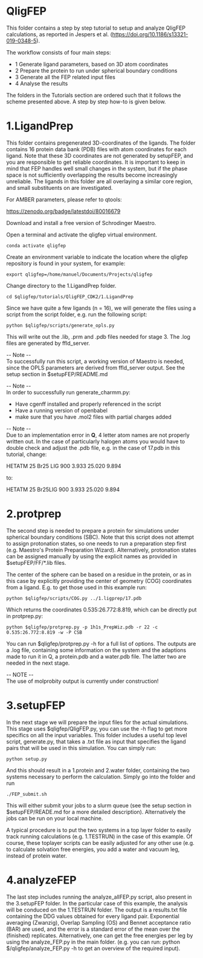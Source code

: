 # QligFEP  

This folder contains a step by step tutorial to setup and
analyze QligFEP calculations, as reported in Jespers et al.
(https://doi.org/10.1186/s13321-019-0348-5).  

The workflow consists of four main steps:  

- 1 Generate ligand parameters, based on 3D atom coordinates  
- 2 Prepare the protein to run under spherical boundary conditions  
- 3 Generate all the FEP related input files  
- 4 Analyse the results  

The folders in the Tutorials section are ordered such that it
follows the scheme presented above. A step by step how-to is given
below.  

# 1.LigandPrep  

This folder contains pregenerated 3D-coordinates of the ligands. The folder contains 16 protein data bank (PDB) files with atom coordinates for each ligand. Note that these 3D coordinates are not generated by setupFEP, and
you are responsible to get reliable coordinates. It is important
to keep in mind that FEP handles well small changes in the system,
but if the phase space is not sufficiently overlapping the results
become increasingly unreliable. The ligands in this folder are
all overlaying a similar core region, and small substituents on
are investigated.  

For AMBER parameters, please refer to qtools:  

https://zenodo.org/badge/latestdoi/80016679

Download and install a free version of Schrodinger Maestro.

Open a terminal and activate the qligfep virtual environment.

    conda activate qligfep

Create an environment variable to indicate the location where the qligfep repository is found in your system, for example:

    export qligfep=/home/manuel/Documents/Projects/qligfep


Change directory to the 1.LigandPrep folder.

    cd $qligfep/tutorials/QligFEP_CDK2/1.LigandPrep

Since we have quite a few ligands (n = 16), we will generate the
files using a script from the script folder, e.g. run the following script:  

    python $qligfep/scripts/generate_opls.py

This will write out the .lib, .prm and .pdb files needed for
stage 3. The .log files are generated by ffld_server.  

-- Note --  
To successfully run this script, a working version of Maestro is
needed, since the OPLS parameters are derived from ffld_server
output. See the setup section in $setupFEP/README.md  

-- Note --  
In order to successfully run generate_charmm.py:  
- Have cgenff installed and properly referenced in the script  
- Have a running version of openbabel  
- make sure that you have .mol2 files with partial charges added  

-- Note --  
Due to an implementation error in **Q**, 4 letter atom names are not
properly written out. In the case of particularly halogen atoms
you would have to double check and adjust the .pdb file, e.g.
in the case of 17.pdb in this tutorial, change:  

HETATM   25  Br25 LIG   900       3.933  25.020   9.894  

to:  

HETATM   25  Br25LIG   900       3.933  25.020   9.894  

# 2.protprep  
The second step is needed to prepare a protein for simulations
under spherical boundary conditions (SBC). Note that this script
does not attempt to assign protonation states, so one needs to run
a preparation step first (e.g.  Maestro's Protein Preparation
Wizard). Alternatively, protonation states can be assigned manually
by using the explicit names as provided in $setupFEP/FF/*.lib files.

The center of the sphere can be based on a residue in the protein,
or as in this case by explicitly providing the center of geometry
(COG) coordinates from a ligand. E.g. to get those used in this
example run:

    python $qligfep/scripts/COG.py ../1.ligprep/17.pdb

Which returns the coordinates 0.535:26.772:8.819, which can be
directly put in protprep.py:

    python $qligfep/protprep.py -p 1h1s_PrepWiz.pdb -r 22 -c 0.535:26.772:8.819 -w -P CSB

You can run $qligfep/protprep.py -h for a full list of options.
The outputs are a .log file, containing some information on the
system and the adaptions made to run it in Q, a protein.pdb and
a water.pdb file. The latter two are needed in the next stage.  

-- NOTE --  
The use of molprobity output is currently under construction!  

# 3.setupFEP  
In the next stage we will prepare the input files for the actual
simulations. This stage uses $qligfep/QligFEP.py, you can use
the -h flag to get more specifics on all the input variables.
This folder includes a useful top level script, generate.py, that
takes a .txt file as input that specifies the ligand pairs that
will be used in this simulation. You can simply run:  

    python setup.py

And this should result in a 1.protein and 2.water folder, containing
the two systems necessary to perform the calculation. Simply go into
the folder and run  

    ./FEP_submit.sh

This will either submit your jobs to a slurm queue (see the setup
section in $setupFEP/READE.md for a more detailed description).
Alternatively the jobs can be run on your local machine.  

A typical procedure is to put the two systems in a top layer folder
to easily track running calculations (e.g. 1.TESTRUN) in the case
of this example. Of course, these toplayer scripts can be easily
adjusted for any other use (e.g. to calculate solvation free
energies, you add a water and vacuum leg, instead of protein water.  

# 4.analyzeFEP  
The last step includes running the analyze_allFEP.py script, also
present in the 3.setupFEP folder. In the particular case of this
example, the analysis will be conduced on the 1.TESTRUN folder.
The output is a results.txt file containing the DDG values obtained
for every ligand pair. Exponential averaging (Zwanzig), Overlap
Sampling (OS) and Bennet acceptance ratio (BAR) are used, and the
error is a standard error of the mean over the (finished) replicates.
Alternatively, one can get the free energies per leg by using the
analyze_FEP.py in the main folder. (e.g. you can run:
python $/qligfep/analyze_FEP.py -h to get an overview of the
required input).  
